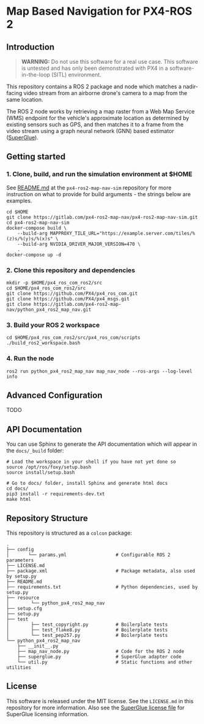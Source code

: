 # Map Based Navigation for PX4-ROS 2
## Introduction
> **WARNING:** Do not use this software for a real use case. This software is untested and has only been demonstrated
> with PX4 in a software-in-the-loop (SITL) environment.

This repository contains a ROS 2 package and node which matches a nadir-facing video stream from an airborne drone's
camera to a map from the same location.

The ROS 2 node works by retrieving a map raster from a Web Map Service (WMS) endpoint for the vehicle's approximate
location as determined by existing sensors such as GPS, and then matches it to a frame from the video stream using a
graph neural network (GNN) based estimator ([SuperGlue](https://github.com/magicleap/SuperGluePretrainedNetwork)).

## Getting started
### 1. Clone, build, and run the simulation environment at $HOME
See [README.md](https://gitlab.com/px4-ros2-map-nav/px4-ros2-map-nav-sim.git) at the `px4-ros2-map-nav-sim` repository
for more instruction on what to provide for build arguments - the strings below are examples.
```
cd $HOME
git clone https://gitlab.com/px4-ros2-map-nav/px4-ros2-map-nav-sim.git
cd px4-ros2-map-nav-sim
docker-compose build \
    --build-arg MAPPROXY_TILE_URL="https://example.server.com/tiles/%(z)s/%(y)s/%(x)s" \
    --build-arg NVIDIA_DRIVER_MAJOR_VERSION=470 \
    .
docker-compose up -d
```
### 2. Clone this repository and dependencies
```
mkdir -p $HOME/px4_ros_com_ros2/src
cd $HOME/px4_ros_com_ros2/src
git clone https://github.com/PX4/px4_ros_com.git
git clone https://github.com/PX4/px4_msgs.git
git clone https://gitlab.com/px4-ros2-map-nav/python_px4_ros2_map_nav.git
```

### 3. Build your ROS 2 workspace
```
cd $HOME/px4_ros_com_ros2/src/px4_ros_com/scripts
./build_ros2_workspace.bash
```

### 4. Run the node
```
ros2 run python_px4_ros2_map_nav map_nav_node --ros-args --log-level info
```

## Advanced Configuration
TODO

## API Documentation
You can use Sphinx to generate the API documentation which will appear in the `docs/_build` folder:
```
# Load the workspace in your shell if you have not yet done so
source /opt/ros/foxy/setup.bash
source install/setup.bash

# Go to docs/ folder, install Sphinx and generate html docs
cd docs/
pip3 install -r requirements-dev.txt
make html
```

## Repository Structure
This repository is structured as a `colcon` package:
```
.
├── config
│       └── params.yml                  # Configurable ROS 2 parameters
├── LICENSE.md
├── package.xml                         # Package metadata, also used by setup.py
├── README.md
├── requirements.txt                    # Python dependencies, used by setup.py
├── resource
│        └── python_px4_ros2_map_nav
├── setup.cfg
├── setup.py
├── test
│        ├── test_copyright.py          # Boilerplate tests
│        ├── test_flake8.py             # Boilerplate tests
│        └── test_pep257.py             # Boilerplate tests
└── python_px4_ros2_map_nav
    ├── __init__.py
    ├── map_nav_node.py                 # Code for the ROS 2 node
    ├── superglue.py                    # SuperGlue adapter code
    └── util.py                         # Static functions and other utilities
```
## License
This software is released under the MIT license. See the `LICENSE.md` in this repository for more information. Also see
the [SuperGlue license file](https://github.com/magicleap/SuperGluePretrainedNetwork/blob/master/LICENSE) for SuperGlue
licensing information.